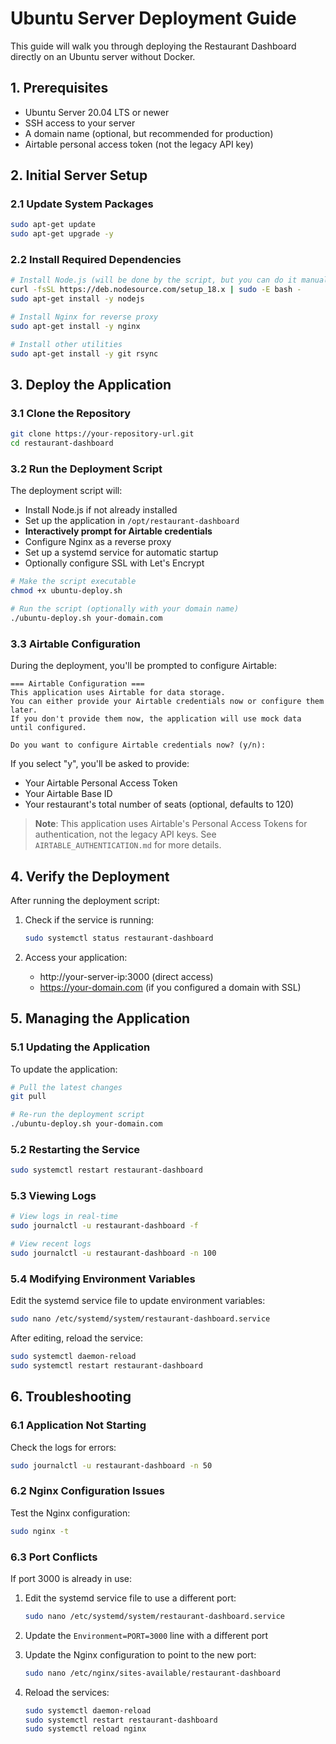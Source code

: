 # Ubuntu Server Deployment Guide

This guide will walk you through deploying the Restaurant Dashboard directly on an Ubuntu server without Docker.

## 1. Prerequisites

- Ubuntu Server 20.04 LTS or newer
- SSH access to your server
- A domain name (optional, but recommended for production)
- Airtable personal access token (not the legacy API key)

## 2. Initial Server Setup

### 2.1 Update System Packages

```bash
sudo apt-get update
sudo apt-get upgrade -y
```

### 2.2 Install Required Dependencies

```bash
# Install Node.js (will be done by the script, but you can do it manually too)
curl -fsSL https://deb.nodesource.com/setup_18.x | sudo -E bash -
sudo apt-get install -y nodejs

# Install Nginx for reverse proxy
sudo apt-get install -y nginx

# Install other utilities
sudo apt-get install -y git rsync
```

## 3. Deploy the Application

### 3.1 Clone the Repository

```bash
git clone https://your-repository-url.git
cd restaurant-dashboard
```

### 3.2 Run the Deployment Script

The deployment script will:
- Install Node.js if not already installed
- Set up the application in `/opt/restaurant-dashboard`
- **Interactively prompt for Airtable credentials**
- Configure Nginx as a reverse proxy
- Set up a systemd service for automatic startup
- Optionally configure SSL with Let's Encrypt

```bash
# Make the script executable
chmod +x ubuntu-deploy.sh

# Run the script (optionally with your domain name)
./ubuntu-deploy.sh your-domain.com
```

### 3.3 Airtable Configuration

During the deployment, you'll be prompted to configure Airtable:

```
=== Airtable Configuration ===
This application uses Airtable for data storage.
You can either provide your Airtable credentials now or configure them later.
If you don't provide them now, the application will use mock data until configured.

Do you want to configure Airtable credentials now? (y/n):
```

If you select "y", you'll be asked to provide:
- Your Airtable Personal Access Token
- Your Airtable Base ID
- Your restaurant's total number of seats (optional, defaults to 120)

> **Note**: This application uses Airtable's Personal Access Tokens for authentication, not the legacy API keys. See `AIRTABLE_AUTHENTICATION.md` for more details.

## 4. Verify the Deployment

After running the deployment script:

1. Check if the service is running:
   ```bash
   sudo systemctl status restaurant-dashboard
   ```

2. Access your application:
   - http://your-server-ip:3000 (direct access)
   - https://your-domain.com (if you configured a domain with SSL)

## 5. Managing the Application

### 5.1 Updating the Application

To update the application:

```bash
# Pull the latest changes
git pull

# Re-run the deployment script
./ubuntu-deploy.sh your-domain.com
```

### 5.2 Restarting the Service

```bash
sudo systemctl restart restaurant-dashboard
```

### 5.3 Viewing Logs

```bash
# View logs in real-time
sudo journalctl -u restaurant-dashboard -f

# View recent logs
sudo journalctl -u restaurant-dashboard -n 100
```

### 5.4 Modifying Environment Variables

Edit the systemd service file to update environment variables:

```bash
sudo nano /etc/systemd/system/restaurant-dashboard.service
```

After editing, reload the service:

```bash
sudo systemctl daemon-reload
sudo systemctl restart restaurant-dashboard
```

## 6. Troubleshooting

### 6.1 Application Not Starting

Check the logs for errors:

```bash
sudo journalctl -u restaurant-dashboard -n 50
```

### 6.2 Nginx Configuration Issues

Test the Nginx configuration:

```bash
sudo nginx -t
```

### 6.3 Port Conflicts

If port 3000 is already in use:

1. Edit the systemd service file to use a different port:
   ```bash
   sudo nano /etc/systemd/system/restaurant-dashboard.service
   ```

2. Update the `Environment=PORT=3000` line with a different port

3. Update the Nginx configuration to point to the new port:
   ```bash
   sudo nano /etc/nginx/sites-available/restaurant-dashboard
   ```

4. Reload the services:
   ```bash
   sudo systemctl daemon-reload
   sudo systemctl restart restaurant-dashboard
   sudo systemctl reload nginx
   ``` 